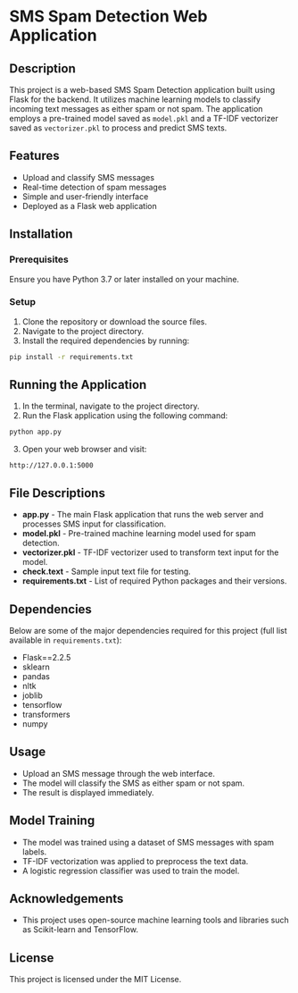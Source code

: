 # SMS Spam Detection Web Application

## Description
This project is a web-based SMS Spam Detection application built using Flask for the backend. It utilizes machine learning models to classify incoming text messages as either spam or not spam. The application employs a pre-trained model saved as `model.pkl` and a TF-IDF vectorizer saved as `vectorizer.pkl` to process and predict SMS texts.

## Features
- Upload and classify SMS messages
- Real-time detection of spam messages
- Simple and user-friendly interface
- Deployed as a Flask web application

## Installation

### Prerequisites
Ensure you have Python 3.7 or later installed on your machine.

### Setup
1. Clone the repository or download the source files.
2. Navigate to the project directory.
3. Install the required dependencies by running:

```bash
pip install -r requirements.txt
```

## Running the Application
1. In the terminal, navigate to the project directory.
2. Run the Flask application using the following command:

```bash
python app.py
```

3. Open your web browser and visit:

```
http://127.0.0.1:5000
```

## File Descriptions
- **app.py** - The main Flask application that runs the web server and processes SMS input for classification.
- **model.pkl** - Pre-trained machine learning model used for spam detection.
- **vectorizer.pkl** - TF-IDF vectorizer used to transform text input for the model.
- **check.text** - Sample input text file for testing.
- **requirements.txt** - List of required Python packages and their versions.

## Dependencies
Below are some of the major dependencies required for this project (full list available in `requirements.txt`):
- Flask==2.2.5
- sklearn
- pandas
- nltk
- joblib
- tensorflow
- transformers
- numpy

## Usage
- Upload an SMS message through the web interface.
- The model will classify the SMS as either spam or not spam.
- The result is displayed immediately.

## Model Training
- The model was trained using a dataset of SMS messages with spam labels.
- TF-IDF vectorization was applied to preprocess the text data.
- A logistic regression classifier was used to train the model.

## Acknowledgements
- This project uses open-source machine learning tools and libraries such as Scikit-learn and TensorFlow.

## License
This project is licensed under the MIT License.

